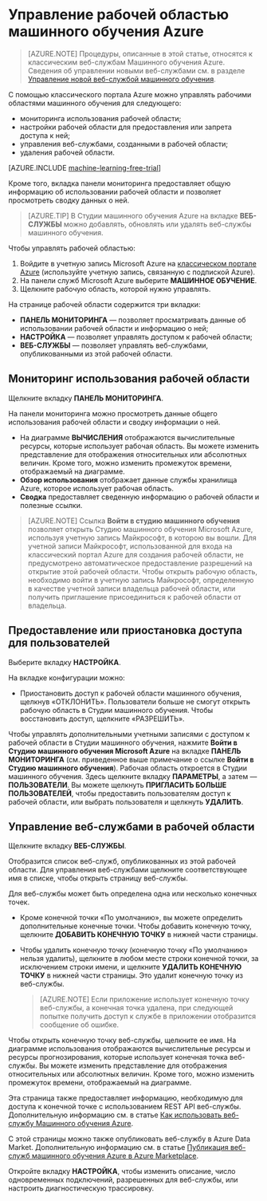 <properties
	pageTitle="Управление рабочей областью в службе машинного обучения | Microsoft Azure"
	description="Управление доступом к рабочим областям Машинного обучения Azure, а также развертывание веб-служб API ML и управление ими"
	services="machine-learning"
	documentationCenter=""
	authors="garyericson"
	manager="paulettm"
	editor="cgronlun"/>

<tags
	ms.service="machine-learning"
	ms.workload="data-services"
	ms.tgt_pltfrm="na"
	ms.devlang="na"
	ms.topic="article"
	ms.date="07/06/2016"
	ms.author="garye"/>


# Управление рабочей областью машинного обучения Azure

>[AZURE.NOTE] Процедуры, описанные в этой статье, относятся к классическим веб-службам Машинного обучения Azure. Сведения об управлении новыми веб-службами см. в разделе [Управление новой веб-службой машинного обучения](machine-learning-manage-new-webservice.md).

С помощью классического портала Azure можно управлять рабочими областями машинного обучения для следующего:

- мониторинга использования рабочей области;
- настройки рабочей области для предоставления или запрета доступа к ней;
- управления веб-службами, созданными в рабочей области;
- удаления рабочей области.

[AZURE.INCLUDE [machine-learning-free-trial](../../includes/machine-learning-free-trial.md)]

Кроме того, вкладка панели мониторинга предоставляет общую информацию об использовании рабочей области и позволяет просмотреть сводку данных о ней.

> [AZURE.TIP] В Студии машинного обучения Azure на вкладке **ВЕБ-СЛУЖБЫ** можно добавлять, обновлять или удалять веб-службы машинного обучения.

Чтобы управлять рабочей областью:

1.	Войдите в учетную запись Microsoft Azure на [классическом порталe Azure](https://manage.windowsazure.com/) (используйте учетную запись, связанную с подпиской Azure).
2.	На панели служб Microsoft Azure выберите **МАШИННОЕ ОБУЧЕНИЕ**.
3.	Щелкните рабочую область, которой нужно управлять.

На странице рабочей области содержится три вкладки:

- **ПАНЕЛЬ МОНИТОРИНГА** — позволяет просматривать данные об использовании рабочей области и информацию о ней;
- **НАСТРОЙКА** — позволяет управлять доступом к рабочей области;
- **ВЕБ-СЛУЖБЫ** — позволяет управлять веб-службами, опубликованными из этой рабочей области.


## Мониторинг использования рабочей области

Щелкните вкладку **ПАНЕЛЬ МОНИТОРИНГА**.

На панели мониторинга можно просмотреть данные общего использования рабочей области и сводку информации о ней.

- На диаграмме **ВЫЧИСЛЕНИЯ** отображаются вычислительные ресурсы, которые использует рабочая область. Вы можете изменить представление для отображения относительных или абсолютных величин. Кроме того, можно изменить промежуток времени, отображаемый на диаграмме.
- **Обзор использования** отображает данные службы хранилища Azure, которое использует рабочая область.
- **Сводка** предоставляет сведенную информацию о рабочей области и полезные ссылки.

> [AZURE.NOTE] Ссылка **Войти в студию машинного обучения** позволяет открыть Студию машинного обучения Microsoft Azure, используя учетную запись Майкрософт, в которою вы вошли. Для учетной записи Майкрософт, использованной для входа на классический портал Azure для создания рабочей области, не предусмотрено автоматическое предоставление разрешений на открытие этой рабочей области. Чтобы открыть рабочую область, необходимо войти в учетную запись Майкрософт, определенную в качестве учетной записи владельца рабочей области, или получить приглашение присоединиться к рабочей области от владельца.


## Предоставление или приостановка доступа для пользователей ##

Выберите вкладку **НАСТРОЙКА**.

На вкладке конфигурации можно:

- Приостановить доступ к рабочей области машинного обучения, щелкнув «ОТКЛОНИТЬ». Пользователи больше не смогут открыть рабочую область в Студии машинного обучения. Чтобы восстановить доступ, щелкните «РАЗРЕШИТЬ».

Чтобы управлять дополнительными учетными записями с доступом к рабочей области в Студии машинного обучения, нажмите **Войти в Студию машинного обучения Microsoft Azure** на вкладке **ПАНЕЛЬ МОНИТОРИНГА** (см. приведенное выше примечание о ссылке **Войти в Студию машинного обучения**). Рабочая область откроется в Студии машинного обучения. Здесь щелкните вкладку **ПАРАМЕТРЫ**, а затем — **ПОЛЬЗОВАТЕЛИ**. Вы можете щелкнуть **ПРИГЛАСИТЬ БОЛЬШЕ ПОЛЬЗОВАТЕЛЕЙ**, чтобы предоставить пользователям доступ к рабочей области, или выбрать пользователя и щелкнуть **УДАЛИТЬ**.


## Управление веб-службами в рабочей области

Щелкните вкладку **ВЕБ-СЛУЖБЫ**.

Отобразится список веб-служб, опубликованных из этой рабочей области. Для управления веб-службами щелкните соответствующее имя в списке, чтобы открыть страницу веб-службы.

Для веб-службы может быть определена одна или несколько конечных точек.

- Кроме конечной точки «По умолчанию», вы можете определить дополнительные конечные точки. Чтобы добавить конечную точку, щелкните **ДОБАВИТЬ КОНЕЧНУЮ ТОЧКУ** в нижней части страницы.

- Чтобы удалить конечную точку (конечную точку «По умолчанию» нельзя удалить), щелкните в любом месте строки конечной точки, за исключением строки имени, и щелкните **УДАЛИТЬ КОНЕЧНУЮ ТОЧКУ** в нижней части страницы. Это удалит конечную точку из веб-службы.

    > [AZURE.NOTE] Если приложение использует конечную точку веб-службы, а конечная точка удалена, при следующей попытке получить доступ к службе в приложении отобразится сообщение об ошибке.

Чтобы открыть конечную точку веб-службы, щелкните ее имя. На диаграмме использования отображаются вычислительные ресурсы и ресурсы прогнозирования, которые использует конечная точка веб-службы. Вы можете изменить представление для отображения относительных или абсолютных величин. Кроме того, можно изменить промежуток времени, отображаемый на диаграмме.

Эта страница также предоставляет информацию, необходимую для доступа к конечной точке с использованием REST API веб-службы. Дополнительную информацию см. в статье [Как использовать веб-службу Машинного обучения Azure][consume].

С этой страницы можно также опубликовать веб-службу в Azure Data Market. Дополнительную информацию см. в статье [Публикация веб-служб машинного обучения Azure в Azure Marketplace][marketplace].

Откройте вкладку **НАСТРОЙКА**, чтобы изменить описание, число одновременных подключений, разрешенных для веб-службы, или настроить диагностическую трассировку.

[consume]: machine-learning-consume-web-services.md
[marketplace]: machine-learning-publish-web-service-to-azure-marketplace.md

<!---HONumber=AcomDC_0803_2016-->